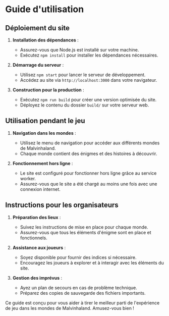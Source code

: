 # Guide d'utilisation

## Déploiement du site

1. **Installation des dépendances** :
   - Assurez-vous que Node.js est installé sur votre machine.
   - Exécutez `npm install` pour installer les dépendances nécessaires.

2. **Démarrage du serveur** :
   - Utilisez `npm start` pour lancer le serveur de développement.
   - Accédez au site via `http://localhost:3000` dans votre navigateur.

3. **Construction pour la production** :
   - Exécutez `npm run build` pour créer une version optimisée du site.
   - Déployez le contenu du dossier `build/` sur votre serveur web.

## Utilisation pendant le jeu

1. **Navigation dans les mondes** :
   - Utilisez le menu de navigation pour accéder aux différents mondes de Malvinhaland.
   - Chaque monde contient des énigmes et des histoires à découvrir.

2. **Fonctionnement hors ligne** :
   - Le site est configuré pour fonctionner hors ligne grâce au service worker.
   - Assurez-vous que le site a été chargé au moins une fois avec une connexion internet.

## Instructions pour les organisateurs

1. **Préparation des lieux** :
   - Suivez les instructions de mise en place pour chaque monde.
   - Assurez-vous que tous les éléments d'énigme sont en place et fonctionnels.

2. **Assistance aux joueurs** :
   - Soyez disponible pour fournir des indices si nécessaire.
   - Encouragez les joueurs à explorer et à interagir avec les éléments du site.

3. **Gestion des imprévus** :
   - Ayez un plan de secours en cas de problème technique.
   - Préparez des copies de sauvegarde des fichiers importants.

Ce guide est conçu pour vous aider à tirer le meilleur parti de l'expérience de jeu dans les mondes de Malvinhaland. Amusez-vous bien !